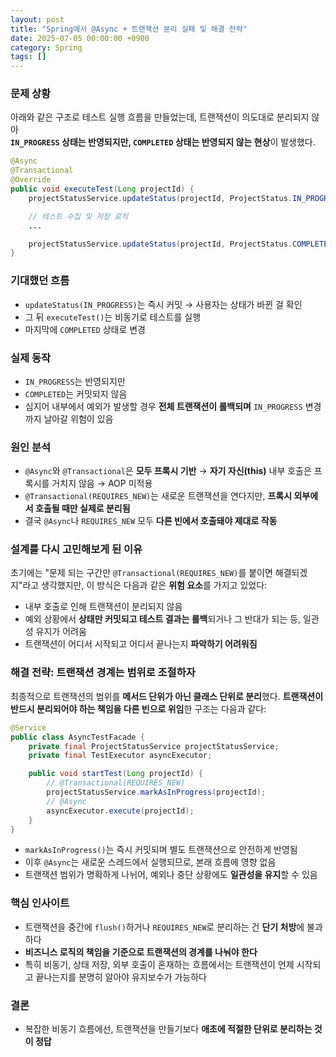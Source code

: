 ```yaml
---
layout: post
title: "Spring에서 @Async + 트랜잭션 분리 실패 및 해결 전략"
date: 2025-07-05 00:00:00 +0900
category: Spring
tags: []
---
```


### 문제 상황

아래와 같은 구조로 테스트 실행 흐름을 만들었는데, 트랜잭션이 의도대로 분리되지 않아  
**`IN_PROGRESS` 상태는 반영되지만, `COMPLETED` 상태는 반영되지 않는 현상**이 발생했다.

```java
@Async
@Transactional
@Override
public void executeTest(Long projectId) {
    projectStatusService.updateStatus(projectId, ProjectStatus.IN_PROGRESS);

    // 테스트 수집 및 저장 로직
    ...

    projectStatusService.updateStatus(projectId, ProjectStatus.COMPLETED);
}
```

### 기대했던 흐름

-   `updateStatus(IN_PROGRESS)`는 즉시 커밋 → 사용자는 상태가 바뀐 걸 확인
-   그 뒤 `executeTest()`는 비동기로 테스트를 실행
-   마지막에 `COMPLETED` 상태로 변경

### 실제 동작

-   `IN_PROGRESS`는 반영되지만
-   `COMPLETED`는 커밋되지 않음
-   심지어 내부에서 예외가 발생할 경우 **전체 트랜잭션이 롤백되며**
    `IN_PROGRESS` 변경까지 날아갈 위험이 있음

### 원인 분석

-   `@Async`와 `@Transactional`은 **모두 프록시 기반**
    → **자기 자신(this)** 내부 호출은 프록시를 거치지 않음 → AOP 미적용
-   `@Transactional(REQUIRES_NEW)`는 새로운 트랜잭션을 연다지만,
    **프록시 외부에서 호출될 때만 실제로 분리됨**
-   결국 `@Async`나 `REQUIRES_NEW` 모두 **다른 빈에서 호출돼야 제대로 작동**

### 설계를 다시 고민해보게 된 이유

초기에는 "문제 되는 구간만 `@Transactional(REQUIRES_NEW)`를 붙이면 해결되겠지"라고 생각했지만,
이 방식은 다음과 같은 **위험 요소**를 가지고 있었다:

-   내부 호출로 인해 트랜잭션이 분리되지 않음
-   예외 상황에서 **상태만 커밋되고 테스트 결과는 롤백**되거나 그 반대가 되는 등,
    일관성 유지가 어려움
-   트랜잭션이 어디서 시작되고 어디서 끝나는지 **파악하기 어려워짐**

### 해결 전략: 트랜잭션 경계는 **범위로 조절하자**

최종적으로 트랜잭션의 범위를 **메서드 단위가 아닌 클래스 단위로 분리**했다.
**트랜잭션이 반드시 분리되어야 하는 책임을 다른 빈으로 위임**한 구조는 다음과 같다:

```java
@Service
public class AsyncTestFacade {
    private final ProjectStatusService projectStatusService;
    private final TestExecutor asyncExecutor;

    public void startTest(Long projectId) {
        // @Transactional(REQUIRES_NEW)
        projectStatusService.markAsInProgress(projectId);
        // @Async
        asyncExecutor.execute(projectId);
    }
}
```

-   `markAsInProgress()`는 즉시 커밋되며 별도 트랜잭션으로 안전하게 반영됨
-   이후 `@Async`는 새로운 스레드에서 실행되므로, 본래 흐름에 영향 없음
-   트랜잭션 범위가 명확하게 나뉘어, 예외나 중단 상황에도 **일관성을 유지**할 수 있음

### 핵심 인사이트

-   트랜잭션을 중간에 `flush()`하거나 `REQUIRES_NEW`로 분리하는 건 **단기 처방**에 불과하다
-   **비즈니스 로직의 책임을 기준으로 트랜잭션의 경계를 나눠야 한다**
-   특히 비동기, 상태 저장, 외부 호출이 혼재하는 흐름에서는
    트랜잭션이 언제 시작되고 끝나는지를 분명히 알아야 유지보수가 가능하다

### 결론

-   복잡한 비동기 흐름에선, 트랜잭션을 만들기보다 **애초에 적절한 단위로 분리하는 것이 정답**
